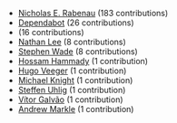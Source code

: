 * [Nicholas E. Rabenau](https://github.com/nerab) (183 contributions)
* [Dependabot](https://github.com/dependabot-bot) (26 contributions)
* [](https://github.com/apps/dependabot) (16 contributions)
* [Nathan Lee](https://github.com/X0nic) (8 contributions)
* [Stephen Wade](https://github.com/stephenwade) (8 contributions)
* [Hossam Hammady](https://github.com/hammady) (1 contribution)
* [Hugo Veeger](https://github.com/dkhgh) (1 contribution)
* [Michael Knight](https://github.com/miknight) (1 contribution)
* [Steffen Uhlig](https://github.com/suhlig) (1 contribution)
* [Vítor Galvão](https://github.com/vitorgalvao) (1 contribution)
* [Andrew Markle](https://github.com/andrewmarkle) (1 contribution)